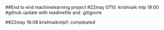 ##End to end machinelearning project
#22may 0710: krishnaik mlp 19:00
#github update with readmefile and .gitignore

##22may 16:08 krishnaikmlp1: compleated